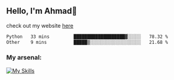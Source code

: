 
## Hello, I'm Ahmad👋

check out my website [here](https://ahmadalwi.com/)

<!--START_SECTION:waka-->

```txt
Python   33 mins         ███████████████████▓░░░░░   78.32 %
Other    9 mins          █████▒░░░░░░░░░░░░░░░░░░░   21.68 %
```

<!--END_SECTION:waka-->

### My arsenal:

[![My Skills](https://skillicons.dev/icons?i=js,ts,py,go,react,nextjs,svelte,nodejs,django,tailwind,html,css,sass,firebase,mongodb,postgres,mysql,redis,git,github,docker,vscode,figma,godot)](https://skillicons.dev)
